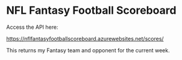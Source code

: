 # NFL Fantasy Football Scoreboard

Access the API here:

https://nflfantasyfootballscoreboard.azurewebsites.net/scores/

This returns my Fantasy team and opponent for the current week.
